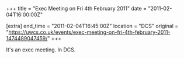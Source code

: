+++
title = "Exec Meeting on Fri 4th February 2011"
date = "2011-02-04T16:00:00Z"

[extra]
end_time = "2011-02-04T16:45:00Z"
location = "DCS"
original = "https://uwcs.co.uk/events/exec-meeting-on-fri-4th-february-2011-1474489047459/"
+++

It's an exec meeting. In DCS.

